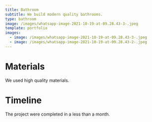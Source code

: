 ```yaml
---
title: Bathroom
subtitle: We build modern quality bathrooms.
type: bathroom
image: /images/whatsapp-image-2021-10-19-at-09.28.43-3-.jpeg
template: portfolio
images:
  - image: /images/whatsapp-image-2021-10-19-at-09.28.43-3-.jpeg
  - image: /images/whatsapp-image-2021-10-19-at-09.28.43-2-.jpeg
---
```

# Materials

We used high quality materials.

# Timeline

The project were completed in a less than a month.
